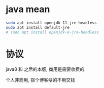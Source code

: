 # java mean

```bash
sudo apt install openjdk-11-jre-headless
sudo apt install default-jre            
# sudo apt install openjdk-8-jre-headless 
```




# 协议

java8 和 之后的本版, 商用是需要收费的.

个人非商用, 搭个博客啥的不用交钱
